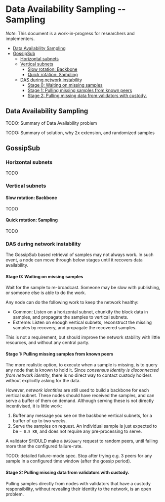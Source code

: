 # Data Availability Sampling -- Sampling

*Note*: This document is a work-in-progress for researchers and implementers.

<!-- mdformat-toc start --slug=github --no-anchors --maxlevel=6 --minlevel=2 -->

- [Data Availability Sampling](#data-availability-sampling)
- [GossipSub](#gossipsub)
  - [Horizontal subnets](#horizontal-subnets)
  - [Vertical subnets](#vertical-subnets)
    - [Slow rotation: Backbone](#slow-rotation-backbone)
    - [Quick rotation: Sampling](#quick-rotation-sampling)
  - [DAS during network instability](#das-during-network-instability)
    - [Stage 0: Waiting on missing samples](#stage-0-waiting-on-missing-samples)
    - [Stage 1: Pulling missing samples from known peers](#stage-1-pulling-missing-samples-from-known-peers)
    - [Stage 2: Pulling missing data from validators with custody.](#stage-2-pulling-missing-data-from-validators-with-custody)

<!-- mdformat-toc end -->

## Data Availability Sampling

TODO: Summary of Data Availability problem

TODO: Summary of solution, why 2x extension, and randomized samples

## GossipSub

### Horizontal subnets

TODO

### Vertical subnets

#### Slow rotation: Backbone

TODO

#### Quick rotation: Sampling

TODO

### DAS during network instability

The GossipSub based retrieval of samples may not always work. In such event, a
node can move through below stages until it recovers data availability.

#### Stage 0: Waiting on missing samples

Wait for the sample to re-broadcast. Someone may be slow with publishing, or
someone else is able to do the work.

Any node can do the following work to keep the network healthy:

- Common: Listen on a horizontal subnet, chunkify the block data in samples, and
  propagate the samples to vertical subnets.
- Extreme: Listen on enough vertical subnets, reconstruct the missing samples by
  recovery, and propagate the recovered samples.

This is not a requirement, but should improve the network stability with little
resources, and without any central party.

#### Stage 1: Pulling missing samples from known peers

The more realistic option, to execute when a sample is missing, is to query any
node that is known to hold it. Since *consensus identity is disconnected from
network identity*, there is no direct way to contact custody holders without
explicitly asking for the data.

However, *network identities* are still used to build a backbone for each
vertical subnet. These nodes should have received the samples, and can serve a
buffer of them on demand. Although serving these is not directly incentivised,
it is little work:

1. Buffer any message you see on the backbone vertical subnets, for a buffer of
   up to two weeks.
2. Serve the samples on request. An individual sample is just expected to be
   `~ 0.5 KB`, and does not require any pre-processing to serve.

A validator SHOULD make a `DASQuery` request to random peers, until failing more
than the configured failure-rate.

TODO: detailed failure-mode spec. Stop after trying e.g. 3 peers for any sample
in a configured time window (after the gossip period).

#### Stage 2: Pulling missing data from validators with custody.

Pulling samples directly from nodes with validators that have a custody
responsibility, without revealing their identity to the network, is an open
problem.
